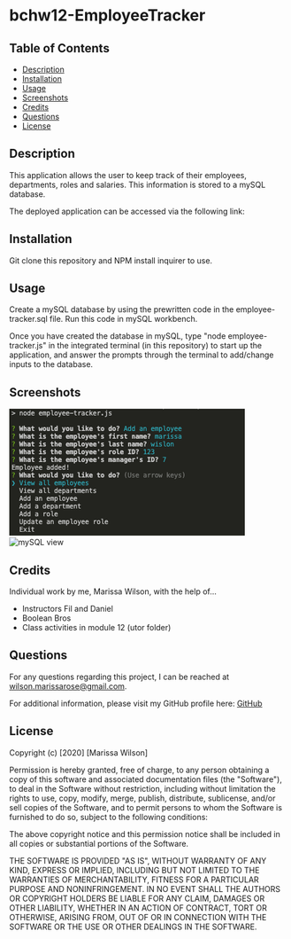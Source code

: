 # bchw12-EmployeeTracker

## Table of Contents

* [Description](#description)
* [Installation](#installation)
* [Usage](#usage)
* [Screenshots](#screenshots)
* [Credits](#credits)
* [Questions](#questions)
* [License](#license)

## Description
This application allows the user to keep track of their employees, departments, roles and salaries. This information is stored to a mySQL database.

The deployed application can be accessed via the following link: 

## Installation
Git clone this repository and NPM install inquirer to use.

## Usage
Create a mySQL database by using the prewritten code in the employee-tracker.sql file. Run this code in mySQL workbench.

Once you have created the database in mySQL, type "node employee-tracker.js" in the integrated terminal (in this repository) to start up the application, and answer the prompts through the terminal to add/change inputs to the database.

## Screenshots
![Terminal view](images/terminal.png)
![mySQL view](images/mysql.png)

## Credits
Individual work by me, Marissa Wilson, with the help of...

* Instructors Fil and Daniel
* Boolean Bros
* Class activities in module 12 (utor folder)

## Questions
For any questions regarding this project, I can be reached at wilson.marissarose@gmail.com.

For additional information, please visit my GitHub profile here:
[GitHub](https://github.com/marissarrwilson)

## License
Copyright (c) [2020] [Marissa Wilson]

Permission is hereby granted, free of charge, to any person obtaining a copy of this software and associated documentation files (the "Software"), to deal in the Software without restriction, including without limitation the rights to use, copy, modify, merge, publish, distribute, sublicense, and/or sell copies of the Software, and to permit persons to whom the Software is furnished to do so, subject to the following conditions:

The above copyright notice and this permission notice shall be included in all copies or substantial portions of the Software.

THE SOFTWARE IS PROVIDED "AS IS", WITHOUT WARRANTY OF ANY KIND, EXPRESS OR IMPLIED, INCLUDING BUT NOT LIMITED TO THE WARRANTIES OF MERCHANTABILITY, FITNESS FOR A PARTICULAR PURPOSE AND NONINFRINGEMENT. IN NO EVENT SHALL THE AUTHORS OR COPYRIGHT HOLDERS BE LIABLE FOR ANY CLAIM, DAMAGES OR OTHER LIABILITY, WHETHER IN AN ACTION OF CONTRACT, TORT OR OTHERWISE, ARISING FROM, OUT OF OR IN CONNECTION WITH THE SOFTWARE OR THE USE OR OTHER DEALINGS IN THE SOFTWARE.